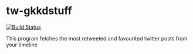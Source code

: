 # tw-gkkdstuff

[![Build Status](https://travis-ci.org/ashayshub/tw-goodstuff.svg?branch=master)](https://travis-ci.org/ashayshub/tw-goodstuff)

This program fetches the most retweeted and favourited twitter posts from your timeline
